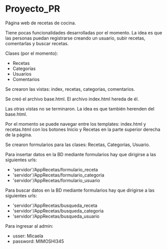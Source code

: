 # Proyecto_PR

Página web de recetas de cocina. 

Tiene pocas funcionalidades desarrolladas por el momento. La idea es que las personas puedan registrarse creando un usuario, subir
recetas, comentarlas y buscar recetas.

Clases (por el momento):
 - Recetas
 - Categorías
 - Usuarios
 - Comentarios

Se crearon las vistas: index, recetas, categorias, comentarios.

Se creó el archivo base.html. El archivo index.html hereda de él. 

Las otras vistas no se terminaron. La idea es que también herenden del base.html.

Por el momento se puede navegar entre los templates: index.html y recetas.html con los botones Inicio y Recetas en la parte superior derecha de la página.

Se crearon formularios para las clases: Recetas, Categorías, Usuario.

Para insertar datos en la BD mediante formularios hay que dirigirse a las siguientes urls:
- 'servidor'/AppRecetas/formulario_receta
- 'servidor'/AppRecetas/formulario_categoria
- 'servidor'/AppRecetas/formulario_usuario

Para buscar datos en la BD mediante formularios hay que dirigirse a las siguientes urls:
- 'servidor'/AppRecetas/busqueda_receta
- 'servidor'/AppRecetas/busqueda_categoria
- 'servidor'/AppRecetas/busqueda_usuario

Para ingresar al admin:
- usser: Micaela
- password: MIMOSHI345

